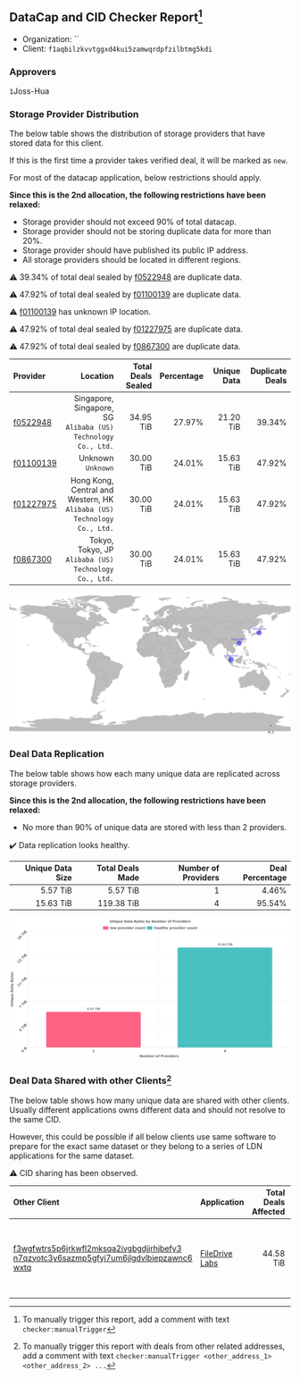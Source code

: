 ## DataCap and CID Checker Report[^1]
 - Organization: ``
 - Client: `f1aqbilzkvvtggxd4kui5zamwqrdpfzilbtmg5kdi`
### Approvers
`1`Joss-Hua

### Storage Provider Distribution
The below table shows the distribution of storage providers that have stored data for this client.

If this is the first time a provider takes verified deal, it will be marked as `new`.

For most of the datacap application, below restrictions should apply.

**Since this is the 2nd allocation, the following restrictions have been relaxed:**
 - Storage provider should not exceed 90% of total datacap.
 - Storage provider should not be storing duplicate data for more than 20%.
 - Storage provider should have published its public IP address.
 - All storage providers should be located in different regions.

⚠️ 39.34% of total deal sealed by [f0522948](https://filfox.info/en/address/f0522948) are duplicate data.

⚠️ 47.92% of total deal sealed by [f01100139](https://filfox.info/en/address/f01100139) are duplicate data.

⚠️ [f01100139](https://filfox.info/en/address/f01100139) has unknown IP location.

⚠️ 47.92% of total deal sealed by [f01227975](https://filfox.info/en/address/f01227975) are duplicate data.

⚠️ 47.92% of total deal sealed by [f0867300](https://filfox.info/en/address/f0867300) are duplicate data.

| Provider                                              |                                                                   Location | Total Deals Sealed | Percentage | Unique Data | Duplicate Deals |
| :---------------------------------------------------- | -------------------------------------------------------------------------: | -----------------: | ---------: | ----------: | --------------: |
| [f0522948](https://filfox.info/en/address/f0522948)   |           Singapore, Singapore, SG<br/>`Alibaba (US) Technology Co., Ltd.` |          34.95 TiB |     27.97% |   21.20 TiB |          39.34% |
| [f01100139](https://filfox.info/en/address/f01100139) |                                                      Unknown<br/>`Unknown` |          30.00 TiB |     24.01% |   15.63 TiB |          47.92% |
| [f01227975](https://filfox.info/en/address/f01227975) | Hong Kong, Central and Western, HK<br/>`Alibaba (US) Technology Co., Ltd.` |          30.00 TiB |     24.01% |   15.63 TiB |          47.92% |
| [f0867300](https://filfox.info/en/address/f0867300)   |                   Tokyo, Tokyo, JP<br/>`Alibaba (US) Technology Co., Ltd.` |          30.00 TiB |     24.01% |   15.63 TiB |          47.92% |

<img src="https://raw.githubusercontent.com/data-preservation-programs/filplus-checker-assets/main/filecoin-project/filecoin-plus-large-datasets/issues/1219/1682320914567.png"/>

### Deal Data Replication
The below table shows how each many unique data are replicated across storage providers.


**Since this is the 2nd allocation, the following restrictions have been relaxed:**
- No more than 90% of unique data are stored with less than 2 providers.

✔️ Data replication looks healthy.

| Unique Data Size | Total Deals Made | Number of Providers | Deal Percentage |
| ---------------: | ---------------: | ------------------: | --------------: |
|         5.57 TiB |         5.57 TiB |                   1 |           4.46% |
|        15.63 TiB |       119.38 TiB |                   4 |          95.54% |

<img src="https://raw.githubusercontent.com/data-preservation-programs/filplus-checker-assets/main/filecoin-project/filecoin-plus-large-datasets/issues/1219/1682320915222.png"/>

### Deal Data Shared with other Clients[^3]
The below table shows how many unique data are shared with other clients.
Usually different applications owns different data and should not resolve to the same CID.

However, this could be possible if all below clients use same software to prepare for the exact same dataset or they belong to a series of LDN applications for the same dataset.

⚠️ CID sharing has been observed.

| Other Client                                                                                                                                                                                                              | Application                                                                                   | Total Deals Affected | Unique CIDs | Approvers                                                                                                                            |
| :------------------------------------------------------------------------------------------------------------------------------------------------------------------------------------------------------------------------ | :-------------------------------------------------------------------------------------------- | -------------------: | ----------: | :----------------------------------------------------------------------------------------------------------------------------------- |
| [f3wgfwtrs5p6jrkwfl2mksqa2ivgbgdjjrhjbefy3<br/>n7qzvotc3y6sazmp5gfyj7um6jlgdvlbiepzawnc6<br/>wxtq](https://filfox.info/en/address/f3wgfwtrs5p6jrkwfl2mksqa2ivgbgdjjrhjbefy3n7qzvotc3y6sazmp5gfyj7um6jlgdvlbiepzawnc6wxtq) | [FileDrive Labs](https://github.com/filecoin-project/filecoin-plus-large-datasets/issues/453) |            44.58 TiB |         180 | `1`GaryGJG<br/>`1`IreneYoung<br/>`3`Joss-Hua<br/>`1`liyunzhi-666<br/>`1`MegTei<br/>`1`MetaWaveInfo<br/>`3`newwebgroup<br/>`2`psh0691 |

[^1]: To manually trigger this report, add a comment with text `checker:manualTrigger`

[^2]: Deals from those addresses are combined into this report as they are specified with `checker:manualTrigger`

[^3]: To manually trigger this report with deals from other related addresses, add a comment with text `checker:manualTrigger <other_address_1> <other_address_2> ...`
